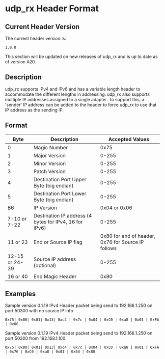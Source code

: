 # udp_rx Header Format

## Current Header Version
The current header version is:

`1.0.0`

This section will be updated on new releases of udp_rx and is up to date as of version A20.


## Description
udp_rx supports IPv4 and IPv6 and has a variable length header to accommodate the different lengths in addressing. udp_rx also supports multiple IP addresses assigned to a single adapter. To support this, a 'sender' IP address can be added to the header to force udp_rx to use that IP address as the sending IP.

## Format

| Byte           | Description                                            | Accepted Values                                    |
|----------------|--------------------------------------------------------|----------------------------------------------------|
| 0              | Magic Number                                           | 0x75                                               |
| 1              | Major Version                                          | 0-255                                              |
| 2              | Minor Version                                          | 0-255                                              |
| 3              | Patch Version                                          | 0-255                                              |
| 4              | Destination Port Upper Byte (big endian)               | 0-255                                              |
| 5              | Destination Port Lower Byte (big endian)               | 0-255                                              |
| B6             | IP Version                                             | 0x04 or 0x06                                       |
| 7-10 or 7-22   | Destination IP address (4 bytes for IPv4, 16 for IPv6) | 0-255                                              |
| 11 or 23       | End or Source IP flag                                  | 0x80 for end of header, 0x76 for Source IP follows |
| 12-15 or 24-39 | Source IP address (optional)                           | 0-255                                              |
| 16 or 40       | End Magic Header                                       | 0x80                                               |

## Examples
Sample version 0.1.19 IPv4 Header packet being send to 192.168.1.250 on port 50300 with no source IP info

`0x75| 0x00| 0x01| 0x13| 0xc4 | 0x7c | 0x04 | 0xC0 | 0xa8 | 0x01 | 0xFA | 0x80`

Sample version 0.1.19 IPv4 Header packet being send to 192.168.1.250 on port 50300 from 192.168.1.100


`0x75| 0x00| 0x01| 0x13| 0xc4 | 0x7c | 0x04 | 0xC0 | 0xa8 | 0x01 | 0xFA | 0x76 | 0xC0 | 0xa8 | 0x01 | 0x64 | 0x80`
